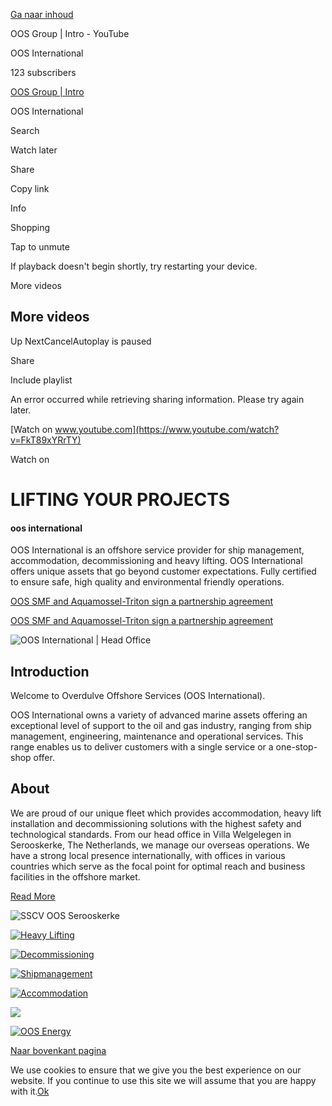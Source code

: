 [Ga naar inhoud](https://www.oosinternational.com/#main)

OOS Group \| Intro - YouTube

OOS International

123 subscribers

[OOS Group \| Intro](https://www.youtube.com/watch?v=FkT89xYRrTY)

OOS International

Search

Watch later

Share

Copy link

Info

Shopping

Tap to unmute

If playback doesn't begin shortly, try restarting your device.

More videos

## More videos

Up NextCancelAutoplay is paused

Share

Include playlist

An error occurred while retrieving sharing information. Please try again later.

[Watch on www.youtube.com](https://www.youtube.com/watch?v=FkT89xYRrTY)

Watch on

# LIFTING YOUR  PROJECTS

#### oos international

OOS International is an offshore service provider for ship management, accommodation, decommissioning and heavy lifting. OOS International offers unique assets that go beyond customer expectations. Fully certified to ensure safe, high quality and environmental friendly operations.

[OOS SMF and Aquamossel-Triton sign a partnership agreement](https://www.oosinternational.com/oos-smf-and-aquamossel-triton-sign-a-partnership-agreement/)

[OOS SMF and Aquamossel-Triton sign a partnership agreement](https://www.oosinternational.com/oos-smf-and-aquamossel-triton-sign-a-partnership-agreement/)

![OOS International | Head Office](https://www.oosinternational.com/wp-content/uploads/2020/03/038-10-09-2016-Welgelegen-51-2-scaled-e1583098212396.jpg)

## Introduction

Welcome to Overdulve Offshore Services (OOS International).

OOS International owns a variety of advanced marine assets offering an exceptional level of support to the oil and gas industry, ranging from ship management, engineering, maintenance and operational services. This range enables us to deliver customers with a single service or a one-stop-shop offer.

## About

We are proud of our unique fleet which provides accommodation, heavy lift installation and decommissioning solutions with the highest safety and technological standards. From our head office in Villa Welgelegen in Serooskerke, The Netherlands, we manage our overseas operations. We have a strong local presence internationally, with offices in various countries which serve as the focal point for optimal reach and business facilities in the offshore market.

[Read More](https://www.oosinternational.com/ceos-message/)

![SSCV OOS Serooskerke](https://www.oosinternational.com/wp-content/uploads/2020/03/SSCV-OOS-Serooskerke-000-scaled.jpg)

[![Heavy Lifting](https://www.oosinternational.com/wp-content/uploads/2020/03/Heavy-lifting-icon.png)](https://www.oosinternational.com/services)

[![Decommissioning](https://www.oosinternational.com/wp-content/uploads/2020/03/Decommissioning-icon.png)](https://www.oosinternational.com/services)

[![Shipmanagement](https://www.oosinternational.com/wp-content/uploads/2020/03/Shipmanagement-icon.png)](https://www.oosinternational.com/services)

[![Accommodation](https://www.oosinternational.com/wp-content/uploads/2020/03/Accommodation.png)](https://www.oosinternational.com/services)

[![](https://www.oosinternational.com/wp-content/uploads/2022/12/Mussel-Farm-icon.jpg)](https://www.oosinternational.com/services)

[![OOS Energy](https://www.oosinternational.com/wp-content/uploads/2020/03/Accommodation-icon.png)](https://www.oosenergy.com/)

[Naar bovenkant pagina](https://www.oosinternational.com/#)

We use cookies to ensure that we give you the best experience on our website. If you continue to use this site we will assume that you are happy with it.[Ok](https://www.oosinternational.com/#)